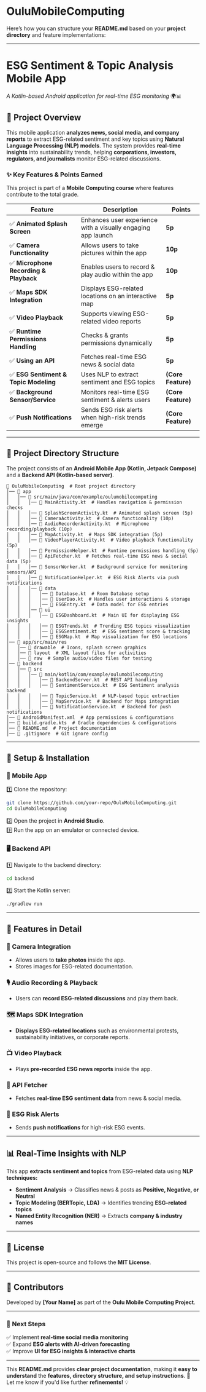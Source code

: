 # OuluMobileComputing

Here’s how you can structure your **README.md** based on your **project directory** and feature implementations:

---

# **ESG Sentiment & Topic Analysis Mobile App**  
*A Kotlin-based Android application for real-time ESG monitoring* 🌍📊  

## **📌 Project Overview**
This mobile application **analyzes news, social media, and company reports** to extract ESG-related sentiment and key topics using **Natural Language Processing (NLP) models**. The system provides **real-time insights** into sustainability trends, helping **corporations, investors, regulators, and journalists** monitor ESG-related discussions.

### **✨ Key Features & Points Earned**
This project is part of a **Mobile Computing course** where features contribute to the total grade.

| Feature | Description | Points |
|---------|------------|--------|
| ✅ **Animated Splash Screen** | Enhances user experience with a visually engaging app launch | **5p** |
| ✅ **Camera Functionality** | Allows users to take pictures within the app | **10p** |
| ✅ **Microphone Recording & Playback** | Enables users to record & play audio within the app | **10p** |
| ✅ **Maps SDK Integration** | Displays ESG-related locations on an interactive map | **5p** |
| ✅ **Video Playback** | Supports viewing ESG-related video reports | **5p** |
| ✅ **Runtime Permissions Handling** | Checks & grants permissions dynamically | **5p** |
| ✅ **Using an API** | Fetches real-time ESG news & social data | **5p** |
| ✅ **ESG Sentiment & Topic Modeling** | Uses NLP to extract sentiment and ESG topics | **(Core Feature)** |
| ✅ **Background Sensor/Service** | Monitors real-time ESG sentiment & alerts users | **(Core Feature)** |
| ✅ **Push Notifications** | Sends ESG risk alerts when high-risk trends emerge | **(Core Feature)** |

---

## **📂 Project Directory Structure**
The project consists of an **Android Mobile App (Kotlin, Jetpack Compose)** and a **Backend API (Kotlin-based server)**.

```
📂 OuluMobileComputing  # Root project directory
│── 📂 app
│   │── 📂 src/main/java/com/example/oulumobilecomputing
│   │   │── 📜 MainActivity.kt  # Handles navigation & permission checks
│   │   │── 📜 SplashScreenActivity.kt  # Animated splash screen (5p)
│   │   │── 📜 CameraActivity.kt  # Camera functionality (10p)
│   │   │── 📜 AudioRecorderActivity.kt  # Microphone recording/playback (10p)
│   │   │── 📜 MapActivity.kt  # Maps SDK integration (5p)
│   │   │── 📜 VideoPlayerActivity.kt  # Video playback functionality (5p)
│   │   │── 📜 PermissionHelper.kt  # Runtime permissions handling (5p)
│   │   │── 📜 ApiFetcher.kt  # Fetches real-time ESG news & social data (5p)
│   │   │── 📜 SensorWorker.kt  # Background service for monitoring sensors/API
│   │   │── 📜 NotificationHelper.kt  # ESG Risk Alerts via push notifications
│   │   │── 📂 data
│   │   │   │── 📜 Database.kt  # Room Database setup
│   │   │   │── 📜 UserDao.kt  # Handles user interactions & storage
│   │   │   │── 📜 ESGEntry.kt  # Data model for ESG entries
│   │   │── 📂 ui
│   │   │   │── 📜 ESGDashboard.kt  # Main UI for displaying ESG insights
│   │   │   │── 📜 ESGTrends.kt  # Trending ESG topics visualization
│   │   │   │── 📜 ESGSentiment.kt  # ESG sentiment score & tracking
│   │   │   │── 📜 ESGMap.kt  # Map visualization for ESG locations
│── 📂 app/src/main/res
│   │── 📂 drawable  # Icons, splash screen graphics
│   │── 📂 layout  # XML layout files for activities
│   │── 📂 raw  # Sample audio/video files for testing
│── 📂 backend
│   │── 📂 src
│   │   │── 📂 main/kotlin/com/example/oulumobilecomputing
│   │   │   │── 📜 BackendServer.kt  # REST API handling
│   │   │   │── 📜 SentimentService.kt  # ESG Sentiment analysis backend
│   │   │   │── 📜 TopicService.kt  # NLP-based topic extraction
│   │   │   │── 📜 MapService.kt  # Backend for Maps integration
│   │   │   │── 📜 NotificationService.kt  # Backend for push notifications
│── 📜 AndroidManifest.xml  # App permissions & configurations
│── 📜 build.gradle.kts  # Gradle dependencies & configurations
│── 📜 README.md  # Project documentation
│── 📜 .gitignore  # Git ignore config
```

---

## **🔧 Setup & Installation**
### **📱 Mobile App**
1️⃣ Clone the repository:
```sh
git clone https://github.com/your-repo/OuluMobileComputing.git
cd OuluMobileComputing
```
2️⃣ Open the project in **Android Studio**.  
3️⃣ Run the app on an emulator or connected device.

### **🖥️ Backend API**
1️⃣ Navigate to the backend directory:
```sh
cd backend
```
2️⃣ Start the Kotlin server:
```sh
./gradlew run
```

---

## **🚀 Features in Detail**
### **📸 Camera Integration**
- Allows users to **take photos** inside the app.  
- Stores images for ESG-related documentation.

### **🎙️ Audio Recording & Playback**
- Users can **record ESG-related discussions** and play them back.

### **🗺️ Maps SDK Integration**
- **Displays ESG-related locations** such as environmental protests, sustainability initiatives, or corporate reports.

### **📺 Video Playback**
- Plays **pre-recorded ESG news reports** inside the app.

### **📡 API Fetcher**
- Fetches **real-time ESG sentiment data** from news & social media.

### **🔔 ESG Risk Alerts**
- Sends **push notifications** for high-risk ESG events.

---

## **📊 Real-Time Insights with NLP**
This app **extracts sentiment and topics** from ESG-related data using **NLP techniques:**
- **Sentiment Analysis** → Classifies news & posts as **Positive, Negative, or Neutral**  
- **Topic Modeling (BERTopic, LDA)** → Identifies trending **ESG-related topics**  
- **Named Entity Recognition (NER)** → Extracts **company & industry names**

---

## **📜 License**
This project is open-source and follows the **MIT License**.

---

## **🙌 Contributors**
Developed by **[Your Name]** as part of the **Oulu Mobile Computing Project**.

---

### **🔗 Next Steps**
✅ Implement **real-time social media monitoring**  
✅ Expand **ESG alerts with AI-driven forecasting**  
✅ Improve **UI for ESG insights & interactive charts**

---

This **README.md** provides **clear project documentation**, making it **easy to understand** the **features, directory structure, and setup instructions**. 🚀 Let me know if you'd like further **refinements!** 💡
